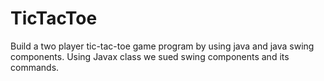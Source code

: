 # TicTacToe

Build a two player tic-tac-toe game program by using java and java swing components.
Using Javax class we sued swing components and its commands.
